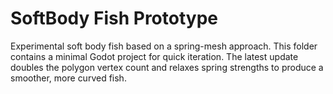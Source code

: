 # SoftBody Fish Prototype

Experimental soft body fish based on a spring-mesh approach.
This folder contains a minimal Godot project for quick iteration.
The latest update doubles the polygon vertex count and relaxes spring
strengths to produce a smoother, more curved fish.
